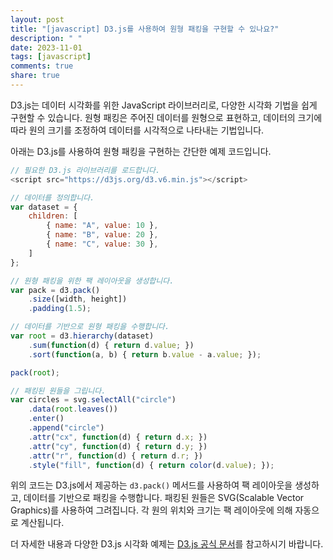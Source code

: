 ```yaml
---
layout: post
title: "[javascript] D3.js를 사용하여 원형 패킹을 구현할 수 있나요?"
description: " "
date: 2023-11-01
tags: [javascript]
comments: true
share: true
---
```


D3.js는 데이터 시각화를 위한 JavaScript 라이브러리로, 다양한 시각화 기법을 쉽게 구현할 수 있습니다. 원형 패킹은 주어진 데이터를 원형으로 표현하고, 데이터의 크기에 따라 원의 크기를 조정하여 데이터를 시각적으로 나타내는 기법입니다.

아래는 D3.js를 사용하여 원형 패킹을 구현하는 간단한 예제 코드입니다.

```javascript
// 필요한 D3.js 라이브러리를 로드합니다.
<script src="https://d3js.org/d3.v6.min.js"></script>

// 데이터를 정의합니다.
var dataset = {
    children: [
        { name: "A", value: 10 },
        { name: "B", value: 20 },
        { name: "C", value: 30 },
    ]
};

// 원형 패킹을 위한 팩 레이아웃을 생성합니다.
var pack = d3.pack()
    .size([width, height])
    .padding(1.5);

// 데이터를 기반으로 원형 패킹을 수행합니다.
var root = d3.hierarchy(dataset)
    .sum(function(d) { return d.value; })
    .sort(function(a, b) { return b.value - a.value; });

pack(root);

// 패킹된 원들을 그립니다.
var circles = svg.selectAll("circle")
    .data(root.leaves())
    .enter()
    .append("circle")
    .attr("cx", function(d) { return d.x; })
    .attr("cy", function(d) { return d.y; })
    .attr("r", function(d) { return d.r; })
    .style("fill", function(d) { return color(d.value); });
```

위의 코드는 D3.js에서 제공하는 `d3.pack()` 메서드를 사용하여 팩 레이아웃을 생성하고, 데이터를 기반으로 패킹을 수행합니다. 패킹된 원들은 SVG(Scalable Vector Graphics)를 사용하여 그려집니다. 각 원의 위치와 크기는 팩 레이아웃에 의해 자동으로 계산됩니다.

더 자세한 내용과 다양한 D3.js 시각화 예제는 [D3.js 공식 문서](https://d3js.org/)를 참고하시기 바랍니다.